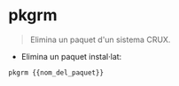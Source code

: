 # pkgrm

> Elimina un paquet d'un sistema CRUX.

- Elimina un paquet instal·lat:

`pkgrm {{nom_del_paquet}}`
